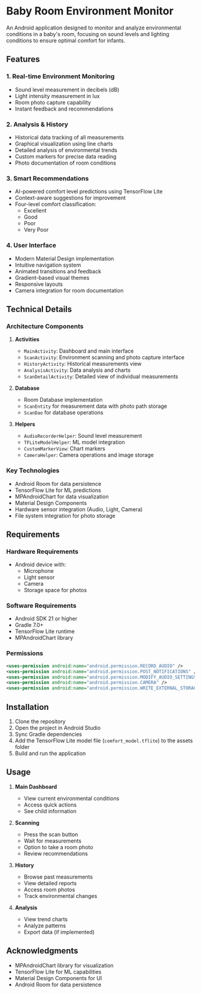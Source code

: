 # Baby Room Environment Monitor 

An Android application designed to monitor and analyze environmental conditions in a baby's room, focusing on sound levels and lighting conditions to ensure optimal comfort for infants.

## Features

### 1. Real-time Environment Monitoring
- Sound level measurement in decibels (dB)
- Light intensity measurement in lux
- Room photo capture capability
- Instant feedback and recommendations

### 2. Analysis & History
- Historical data tracking of all measurements
- Graphical visualization using line charts
- Detailed analysis of environmental trends
- Custom markers for precise data reading
- Photo documentation of room conditions

### 3. Smart Recommendations
- AI-powered comfort level predictions using TensorFlow Lite
- Context-aware suggestions for improvement
- Four-level comfort classification:
  - Excellent
  - Good
  - Poor
  - Very Poor

### 4. User Interface
- Modern Material Design implementation
- Intuitive navigation system
- Animated transitions and feedback
- Gradient-based visual themes
- Responsive layouts
- Camera integration for room documentation

## Technical Details

### Architecture Components
1. **Activities**
   - `MainActivity`: Dashboard and main interface
   - `ScanActivity`: Environment scanning and photo capture interface
   - `HistoryActivity`: Historical measurements view
   - `AnalysisActivity`: Data analysis and charts
   - `ScanDetailActivity`: Detailed view of individual measurements

2. **Database**
   - Room Database implementation
   - `ScanEntity` for measurement data with photo path storage
   - `ScanDao` for database operations

3. **Helpers**
   - `AudioRecorderHelper`: Sound level measurement
   - `TFLiteModelHelper`: ML model integration
   - `CustomMarkerView`: Chart markers
   - `CameraHelper`: Camera operations and image storage

### Key Technologies
- Android Room for data persistence
- TensorFlow Lite for ML predictions
- MPAndroidChart for data visualization
- Material Design Components
- Hardware sensor integration (Audio, Light, Camera)
- File system integration for photo storage

## Requirements

### Hardware Requirements
- Android device with:
  - Microphone
  - Light sensor
  - Camera
  - Storage space for photos

### Software Requirements
- Android SDK 21 or higher
- Gradle 7.0+
- TensorFlow Lite runtime
- MPAndroidChart library

### Permissions
```xml
<uses-permission android:name="android.permission.RECORD_AUDIO" />
<uses-permission android:name="android.permission.POST_NOTIFICATIONS" />
<uses-permission android:name="android.permission.MODIFY_AUDIO_SETTINGS" />
<uses-permission android:name="android.permission.CAMERA" />
<uses-permission android:name="android.permission.WRITE_EXTERNAL_STORAGE" />
```

## Installation

1. Clone the repository
2. Open the project in Android Studio
3. Sync Gradle dependencies
4. Add the TensorFlow Lite model file (`comfort_model.tflite`) to the assets folder
5. Build and run the application

## Usage

1. **Main Dashboard**
   - View current environmental conditions
   - Access quick actions
   - See child information

2. **Scanning**
   - Press the scan button
   - Wait for measurements
   - Option to take a room photo
   - Review recommendations

3. **History**
   - Browse past measurements
   - View detailed reports
   - Access room photos
   - Track environmental changes

4. **Analysis**
   - View trend charts
   - Analyze patterns
   - Export data (if implemented)

## Acknowledgments

- MPAndroidChart library for visualization
- TensorFlow Lite for ML capabilities
- Material Design Components for UI
- Android Room for data persistence
